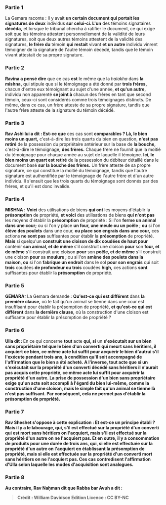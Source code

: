
### Partie 1
La Gemara raconte : Il y avait <b>un certain document qui portait les signatures de deux</b> individus <b>sur celui-ci. L'un</b> des témoins signataires <b>décéda,</b> et lorsque le tribunal chercha à ratifier le document, ce qui exige soit que les témoins attestent personnellement de la validité de leurs signatures, soit que deux autres témoins attestent de la validité des signatures, <b>le frère du</b> témoin <b>qui restait</b> vivant <b>et un autre</b> individu</b> vinrent témoigner de la signature de l'autre</b> témoin décédé, tandis que le témoin vivant attestait de sa propre signature.

### Partie 2
<b>Ravina a pensé dire</b> que ce cas <b>est</b> le même que la <i>halakha</i> dans <b>la mishna,</b> qui stipule que si le témoignage a été donné par <b>trois frères,</b> chacun d'entre eux témoignant au sujet d'une année, <b>et qu'un autre,</b> individu non apparenté <b>se joint à</b> chacun des frères en tant que second témoin, ceux-ci sont considérés comme trois témoignages distincts. De même, dans ce cas, un frère atteste de sa propre signature, tandis que l'autre frère atteste de la signature du témoin décédé.

### Partie 3
<b>Rav Ashi lui a dit : Est-ce que</b> ces cas sont <b>comparables ? Là, le bien moins un quart,</b> c'est-à-dire les trois quarts du bien en question, <b>n'est pas retiré</b> de la possession du propriétaire antérieur sur la base de <b>la bouche,</b> c'est-à-dire le témoignage, <b>des frères.</b> Chaque frère ne fournit que la moitié du témoignage pour chaque année au sujet de laquelle il témoigne. <b>Ici, le bien moins un quart est retiré</b> de la possession du débiteur détaillé dans le document basé <b>sur la bouche des frères.</b> Un frère atteste de sa propre signature, ce qui constitue la moitié du témoignage, tandis que l'autre signature est authentifiée par le témoignage de l'autre frère et d'un autre individu. Il s'ensuit que les trois quarts du témoignage sont donnés par des frères, et qu'il est donc invalide.

### Partie 4
<strong>MISHNA :</strong> <b>Voici</b> des utilisations de biens <b>qui ont</b> les moyens d'établir la <b>présomption</b> de propriété, <b>et voici</b> des utilisations de biens <b>qui n'ont pas</b> les moyens d'établir la <b>présomption</b> de propriété : Si l'on <b>ferme un animal dans une cour;</b> ou si l'on y place <b>un four, une meule ou un poêle</b> ; <b>ou</b> si l'on <b>élève des poulets</b> dans une cour, <b>ou place son engrais dans une cour,</b> ces actions <b>ne sont pas</b> suffisantes pour établir la <b>présomption</b> de propriété. <b>Mais</b> si quelqu'un <b>construit une cloison de dix coudées de haut pour</b> contenir <b>son animal, et de même</b> s'il construit une cloison <b>pour</b> son <b>four, et de même</b> s'il construit une cloison <b>pour</b> son <b>poêle, et de même</b> s'il construit une cloison <b>pour</b> sa <b>moulure ; </b> ou si l'on <b>amène des poulets dans la maison, ou</b> si l'on <b>fabrique un endroit</b> dans le sol <b>pour son engrais</b> qui soit <b>trois</b> coudées <b>de profondeur ou trois</b> coudées <b>high,</b> ces actions <b>sont</b> suffisantes pour établir la <b>présomption</b> de propriété.

### Partie 5
<strong>GEMARA:</strong> La Gemara demande : <b>Qu'est-ce qui est différent</b> dans <b>la première clause,</b> où le fait qu'un animal se tienne dans une cour est insuffisant pour établir la présomption de propriété, <b>et qu'est-ce qui est différent</b> dans <b>la dernière clause,</b> où la construction d'une cloison est suffisante pour établir la présomption de propriété ?

### Partie 6
<b>Ulla dit : </b> En ce qui concerne <b>tout</b> acte <b>qui, si</b> un <b>s'exécutait <b>sur</b> un bien sans propriétaire tel que le <b>bien d'un converti</b> qui meurt sans héritiers, il <b>acquiert</b> ce bien, ce même acte lui suffit pour <b>acquérir le bien d'autrui</b> s'il l'exécute pendant trois ans, à condition qu'il soit accompagné de l'affirmation que le bien a été acheté. A l'inverse, <b>tout</b> acte <b>que si</b> un <b>s'exécutait <b>sur</b> la <b>propriété d'un converti</b> décédé sans héritiers il n'aurait <b>pas acquis</b> cette propriété, ce même acte lui suffit pour <b>acquérir la propriété d'un autre. </b> La prise de possession d'un bien sans propriétaire exige qu'un acte soit accompli à l'égard du bien lui-même, comme la construction d'une cloison, mais le simple fait qu'un animal se tienne là n'est pas suffisant. Par conséquent, cela ne permet pas d'établir la présomption de propriété.

### Partie 7
<b>Rav Sheshet s'oppose à cette</b> explication : <b>Et est-ce</b> un <b>principe établi ? Mais il y a le labourage, qui,</b> s'il est effectué <b>sur</b> la <b>propriété d'un converti</b> qui est mort sans héritiers on l'<b>acquiert</b>, mais s'il est effectué <b>sur</b> la <b>propriété d'un autre</b> on ne l'<b>acquiert</b> pas. <b>Et</b> en outre, <b>il y a consommation de produits</b> pour une durée de trois ans, <b>qui,</b> si elle est effectuée <b>sur</b> la <b>propriété d'un autre</b> on l'<b>acquiert</b> en établissant la présomption de propriété, mais si elle est effectuée <b>sur</b> la <b>propriété d'un converti</b> mort sans héritiers on ne l'<b>acquiert</b> pas. Ces cas contredisent l'affirmation d'Ulla selon laquelle les modes d'acquisition sont analogues.

### Partie 8
<b>Au contraire, Rav Naḥman dit</b> que <b>Rabba bar Avuh a dit :</b>

>Crédit : William Davidson Edition
>Licence : CC BY-NC